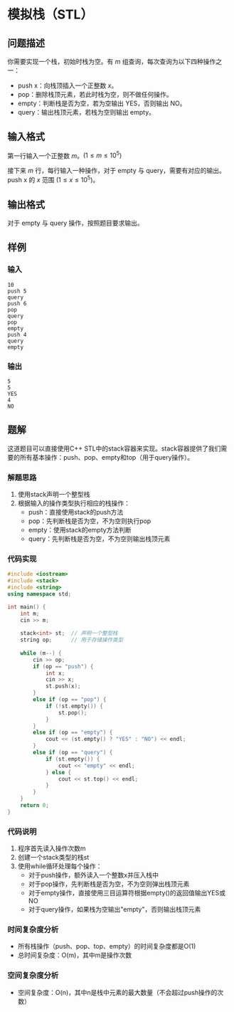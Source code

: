 # 模拟栈（STL）

## 问题描述
你需要实现一个栈，初始时栈为空。有 $m$ 组查询，每次查询为以下四种操作之一：

- push x：向栈顶插入一个正整数 $x$。
- pop：删除栈顶元素，若此时栈为空，则不做任何操作。
- empty：判断栈是否为空，若为空输出 YES，否则输出 NO。
- query：输出栈顶元素，若栈为空则输出 empty。

## 输入格式
第一行输入一个正整数 $m$。$(1 \leq m \leq 10^5)$

接下来 $m$ 行，每行输入一种操作，对于 empty 与 query，需要有对应的输出。push x 的 $x$ 范围 $(1 \leq x \leq 10^5)$。

## 输出格式
对于 empty 与 query 操作，按照题目要求输出。

## 样例
### 输入
```
10
push 5
query
push 6
pop
query
pop
empty
push 4
query
empty
```

### 输出
```
5
5
YES
4
NO
```

## 题解
这道题目可以直接使用C++ STL中的stack容器来实现。stack容器提供了我们需要的所有基本操作：push、pop、empty和top（用于query操作）。

### 解题思路
1. 使用stack<int>声明一个整型栈
2. 根据输入的操作类型执行相应的栈操作：
   - push：直接使用stack的push方法
   - pop：先判断栈是否为空，不为空则执行pop
   - empty：使用stack的empty方法判断
   - query：先判断栈是否为空，不为空则输出栈顶元素

### 代码实现

```cpp
#include <iostream>
#include <stack>
#include <string>
using namespace std;

int main() {
    int m;
    cin >> m;
    
    stack<int> st;  // 声明一个整型栈
    string op;      // 用于存储操作类型
    
    while (m--) {
        cin >> op;
        if (op == "push") {
            int x;
            cin >> x;
            st.push(x);
        }
        else if (op == "pop") {
            if (!st.empty()) {
                st.pop();
            }
        }
        else if (op == "empty") {
            cout << (st.empty() ? "YES" : "NO") << endl;
        }
        else if (op == "query") {
            if (st.empty()) {
                cout << "empty" << endl;
            } else {
                cout << st.top() << endl;
            }
        }
    }
    return 0;
}
```

### 代码说明
1. 程序首先读入操作次数m
2. 创建一个stack<int>类型的栈st
3. 使用while循环处理每个操作：
   - 对于push操作，额外读入一个整数x并压入栈中
   - 对于pop操作，先判断栈是否为空，不为空则弹出栈顶元素
   - 对于empty操作，直接使用三目运算符根据empty()的返回值输出YES或NO
   - 对于query操作，如果栈为空输出"empty"，否则输出栈顶元素

### 时间复杂度分析
- 所有栈操作（push、pop、top、empty）的时间复杂度都是O(1)
- 总时间复杂度：O(m)，其中m是操作次数

### 空间复杂度分析
- 空间复杂度：O(n)，其中n是栈中元素的最大数量（不会超过push操作的次数）
